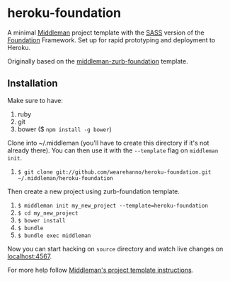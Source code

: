 heroku-foundation
=================

A minimal [Middleman](http://middlemanapp.com/) project template with the [SASS](http://sass-lang.com/) version of the [Foundation](http://foundation.zurb.com/) Framework. Set up for rapid prototyping and deployment to Heroku.

Originally based on the [middleman-zurb-foundation](https://github.com/axyz/middleman-zurb-foundation) template.


## Installation ##

Make sure to have:

1. ruby
2. git
4. bower ($ `npm install -g bower`)


Clone into ~/.middleman (you'll have to create this directory if it's not already there). You can then use it with the `--template` flag on `middleman init`.

1. `$ git clone git://github.com/wearehanno/heroku-foundation.git ~/.middleman/heroku-foundation`

Then create a new project using zurb-foundation template.

1. `$ middleman init my_new_project --template=heroku-foundation`
2. `$ cd my_new_project`
3. `$ bower install`
4. `$ bundle`
4. `$ bundle exec middleman`

Now you can start hacking on `source` directory and watch live changes on [localhost:4567](http://localhost:4567).

For more help follow [Middleman's project template instructions](http://middlemanapp.com/getting-started/welcome/).